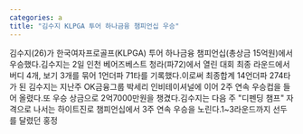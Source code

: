 ```yaml
---
categories: a
title: "김수지 KLPGA 투어 하나금융 챔피언십 우승"
---
```

김수지(26)가 한국여자프로골프(KLPGA) 투어 하나금융 챔피언십(총상금 15억원)에서 우승했다.김수지는 2일 인천 베어즈베스트 청라(파72)에서 열린 대회 최종 라운드에서 버디 4개, 보기 3개를 묶어 1언더파 71타를 기록했다.이로써 최종합계 14언더파 274타가 된 김수지는 지난주 OK금융그룹 박세리 인비테이셔널에 이어 2주 연속 우승컵을 들어 올렸다.또 우승 상금으로 2억7000만원을 챙겼다.김수지는 다음 주 "디펜딩 챔프" 자격으로 나서는 하이트진로 챔피언십에서 3주 연속 우승을 노린다.1~3라운드까지 선두를 달렸던 홍정